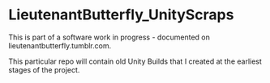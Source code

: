 LieutenantButterfly_UnityScraps
===============================

This is part of a software work in progress - documented on lieutenantbutterfly.tumblr.com.

This particular repo will contain old Unity Builds that I created at the earliest stages of the project.
